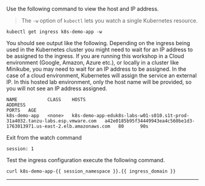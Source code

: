 
Use the following command to view the host and IP address.  

> The `-w` option of `kubectl` lets you watch a single Kubernetes resource.

```execute-1
kubectl get ingress k8s-demo-app -w
```

You should see output like the following.  Depending on the ingress being used in the Kubernetes cluster you might need to wait for an IP address to be assigned to the ingress.  If you are running this workshop in a Cloud environment (Google, Amazon, Azure etc.), or locally in a cluster like Minikube, you may need to wait for an IP address to be assigned. In the case of a cloud environment, Kubernetes will assign the service an external IP. In this hosted lab environment, only the host name will be provided, so you will not see an IP address assigned.

```
NAME           CLASS    HOSTS                                                                          ADDRESS                                                                   PORTS   AGE
k8s-demo-app   <none>   k8s-demo-app-eduk8s-labs-w01-s010.s1t-prod-31a4032.tanzu-labs.esp.vmware.com   a42e0185b95f34449943ea4c560be1d3-1763013971.us-east-2.elb.amazonaws.com   80      90s
```

Exit from the watch command
```terminal:interrupt
session: 1
```


Test the ingress configuration execute the following command.
```execute-2
curl k8s-demo-app-{{ session_namespace }}.{{ ingress_domain }}
```


---
